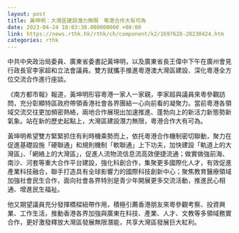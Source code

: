 ```yaml
---
layout: post
title: 黃坤明：大灣區建設潛力無限　粵港合作大有可為
date: 2023-04-24 18:03:38.000000000 +08:00
link: https://news.rthk.hk/rthk/ch/component/k2/1697628-20230424.htm
categories: rthk
---
```


中共中央政治局委員、廣東省委書記黃坤明，以及廣東省長王偉中下午在廣州會見行政長官李家超和立法會議員。雙方就攜手推進粵港澳大灣區建設、深化粵港全方位交流合作進行座談。

《南方都市報》報道，黃坤明形容粵港一家人一家親，李家超與議員來粵參觀訪問，充分彰顯特區政府帶領香港社會各界團結一心向前看的凝聚力。當前粵港各領域交流交往更加頻密熱絡，兩地合作展現出加速推進、蓬勃向上的新活力新態勢新氣象。站在新的歷史起點上，大灣區建設潛力無限，粵港合作大有可為。

黃坤明希望雙方緊緊抓住有利時機乘勢而上，依托粵港合作機制密切聯動，聚力在促進基礎設施「硬聯通」和規則機制「軟聯通」上下功夫，加快建設「軌道上的大灣區」、「網絡上的大灣區」，促進人流物流信息流高效便捷流通；做實做強前海、南沙、河套等重大合作平台建設，強化科創合作，集聚更多國際化人才，有效促進產業科技融合，聯手打造具有全球影響力的國際科技創新中心；聚焦教育醫療領域加強社會民生合作，面向社會各界特別是青少年開展更多交流活動，推進民心相通、增進民生福祉。

他又期望議員充分發揮橋樑紐帶作用，積極引薦香港朋友來粵參觀考察、投資興業、工作生活，推動香港各界加強與廣東在科技、產業、人才、文教等多領域務實合作，更好激發釋放大灣區發展無限潛能，共享大灣區發展巨大紅利。
